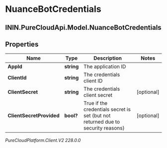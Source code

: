 # NuanceBotCredentials

## ININ.PureCloudApi.Model.NuanceBotCredentials

## Properties

|Name | Type | Description | Notes|
|------------ | ------------- | ------------- | -------------|
| **AppId** | **string** | The application ID | |
| **ClientId** | **string** | The credentials client ID | |
| **ClientSecret** | **string** | The credentials client secret | [optional] |
| **ClientSecretProvided** | **bool?** | True if the credentials secret is set (but not returned due to security reasons) | [optional] |



_PureCloudPlatform.Client.V2 228.0.0_

